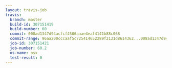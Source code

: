 ```yaml
---
layout: travis-job
travis:
  branch: master
  build-id: 307151419
  build-number: 60
  commit: 008ad1347d94acfcf4586aaae4eaf4141b88c068
  commit-range: 96aa200cccaaf5c725414652289f2131d8614362...008ad1347d94acfcf4586aaae4eaf4141b88c068
  job-id: 307151421
  job-number: 60.2
  os-name: osx
  test-result: 0
---
```

